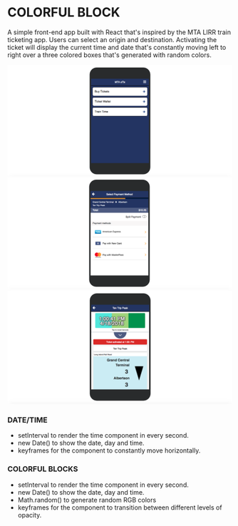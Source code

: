 # COLORFUL BLOCK

A simple front-end app built with React that's inspired by the MTA LIRR train ticketing app. Users can select an origin and destination. Activating the ticket will display the current time and date that's constantly moving left to right over a three colored boxes that's generated with random colors.

![colorful-timedate](./src/styles/imgs/screenshot1.png)
![colorful-timedate](./src/styles/imgs/screenshot2.png)
![colorful-timedate](./src/styles/imgs/screenshot3.png)

### DATE/TIME
- setInterval to render the time component in every second.
- new Date() to show the date, day and time.
- keyframes for the component to constantly move horizontally.

### COLORFUL BLOCKS
- setInterval to render the time component in every second.
- new Date() to show the date, day and time.
- Math.random() to generate random RGB colors
- keyframes for the component to transition between different levels of opacity.
